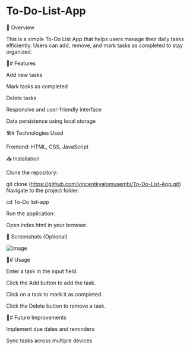 # To-Do-List-App
📌 Overview

This is a simple To-Do List App that helps users manage their daily tasks efficiently. Users can add, remove, and mark tasks as completed to stay organized.

🚀# Features

Add new tasks

Mark tasks as completed

Delete tasks

Responsive and user-friendly interface

Data persistence using local storage

🛠️# Technologies Used

Frontend: HTML, CSS, JavaScript

📥 Installation

Clone the repository:

git clone (https://github.com/vincentkyalomusembi/To-Do-List-App.git)
Navigate to the project folder:

cd To-Do list-app

Run the application:

Open index.html in your browser.

📸 Screenshots (Optional)

![image](https://github.com/user-attachments/assets/4ada9a1e-d0b3-4598-be47-78032049983d)


📄# Usage

Enter a task in the input field.

Click the Add button to add the task.

Click on a task to mark it as completed.

Click the Delete button to remove a task.

🚧# Future Improvements

Implement due dates and reminders

Sync tasks across multiple devices
